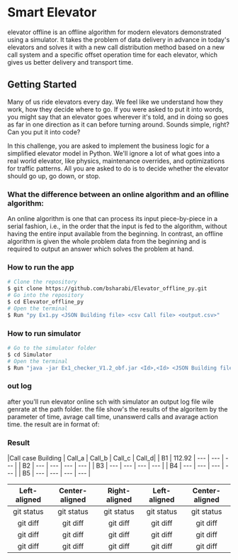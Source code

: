 # Smart Elevator 
elevator offline is an offline algorithm for modern elevators demonstrated using a simulator. It takes the problem of data delivery in advance in today's elevators and solves it with a new call distribution method based on a new call system and a specific offset operation time for each elevator, which gives us better delivery and transport time.

## Getting Started
Many of us ride elevators every day. We feel like we understand how they work, how they decide where to go. If you were asked to put it into words, you might say that an elevator goes wherever it's told, and in doing so goes as far in one direction as it can before turning around. Sounds simple, right? Can you put it into code?

In this challenge, you are asked to implement the business logic for a simplified elevator model in Python. We'll ignore a lot of what goes into a real world elevator, like physics, maintenance overrides, and optimizations for traffic patterns. All you are asked to do is to decide whether the elevator should go up, go down, or stop.

### What the difference between an online algorithm and an oflline algorithm:
An online algorithm is one that can process its input piece-by-piece in a serial fashion, i.e., in the order that the input is fed to the algorithm, without having the entire input available from the beginning.
In contrast, an offline algorithm is given the whole problem data from the beginning and is required to output an answer which solves the problem at hand.

### How to run the app
```bash
# Clone the repository
$ git clone https://github.com/bsharabi/Elevator_offline_py.git
# Go into the repository
$ cd Elevator_offline_py
# Open the terminal 
$ Run "py Ex1.py <JSON Building file> <csv Call file> <output.csv>"
```

### How to run simulator
```bash
# Go to the simulator folder
$ cd Simulator
# Open the terminal
$ Run "java -jar Ex1_checker_V1.2_obf.jar <Id>,<Id> <JSON Building file> <output.csv> <out.log>"
```


### out log
after you'll run elevator online sch with simulator an output log file wile genrate at the path folder. the file show's the results of the algoritem by the parameter of time, avrage call time, unanswerd calls and avarage action time. the result are in format of:

### Result
|Call case Building | Call_a | Call_b | Call_c | Call_d|
| B1                | 112.92 | ---    | ---    | ---   |
| B2                | ---    | ---    | ---    | ---   |
| B3                | ---    | ---    | ---    | ---   |
| B4                | ---    | ---    | ---    | ---   |
| B5                | ---    | ---    | ---    | ---   |

| Left-aligned | Center-aligned | Right-aligned | Left-aligned | Center-aligned |
|   :---:      |     :---:      |     :---:     |     :---:    |     :---:      |
| git status   | git status     | git status    | git status   | git status     |
| git diff     | git diff       | git diff      | git diff     | git diff       |
| git diff     | git diff       | git diff      | git diff     | git diff       |
| git diff     | git diff       | git diff      | git diff     | git diff       |








<!-- **Note**: Running this requires [Git](https://git-scm.com) and [npm](https://www.npmjs.com/).
https://www.geeksforgeeks.org/smart-elevator-pro-geek-cup/ -->